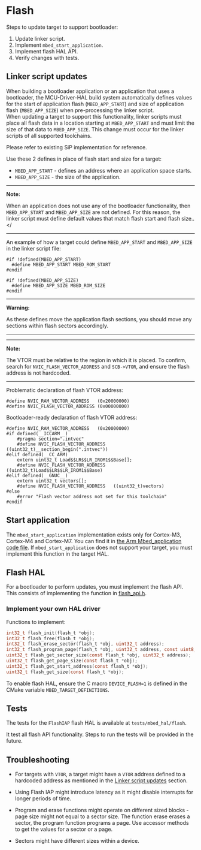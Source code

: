 # Flash

Steps to update target to support bootloader:
1. Update linker script.
1. Implement `mbed_start_application`.
1. Implement flash HAL API.
1. Verify changes with tests.

## Linker script updates

When building a bootloader application or an application that uses a bootloader, the MCU-Driver-HAL build system automatically defines values for the start of application flash (`MBED_APP_START`) and size of application flash (`MBED_APP_SIZE`) when pre-processing the linker script.  
When updating a target to support this functionality, linker scripts must place all flash data in a location starting at `MBED_APP_START` and must limit the size of that data to `MBED_APP_SIZE`. This change must occur for the linker scripts of all supported toolchains.

Please refer to existing SiP implementation for reference.

Use these 2 defines in place of flash start and size for a target:
- `MBED_APP_START` - defines an address where an application space starts.
- `MBED_APP_SIZE` - the size of the application.

---
**Note:**

When an application does not use any of the bootloader functionality, then `MBED_APP_START` and `MBED_APP_SIZE` are not defined. For this reason, the linker script must define default values that match flash start and flash size..</

---

An example of how a target could define `MBED_APP_START` and `MBED_APP_SIZE` in the linker script file:

```assembly
#if !defined(MBED_APP_START)
  #define MBED_APP_START MBED_ROM_START
#endif

#if !defined(MBED_APP_SIZE)
  #define MBED_APP_SIZE MBED_ROM_SIZE
#endif
```

---

**Warning:**

As these defines move the application flash sections, you should move any sections within flash sectors accordingly.

---

---

**Note:**

The VTOR must be relative to the region in which it is placed. To confirm, search for `NVIC_FLASH_VECTOR_ADDRESS` and `SCB->VTOR`, and ensure the flash address is not hardcoded.

---

Problematic declaration of flash VTOR address:

```assembly
#define NVIC_RAM_VECTOR_ADDRESS   (0x20000000)
#define NVIC_FLASH_VECTOR_ADDRESS (0x00000000)
```

Bootloader-ready declaration of flash VTOR address:

```assembly
#define NVIC_RAM_VECTOR_ADDRESS   (0x20000000)
#if defined(__ICCARM__)
    #pragma section=".intvec"
    #define NVIC_FLASH_VECTOR_ADDRESS   ((uint32_t)__section_begin(".intvec"))
#elif defined(__CC_ARM)
    extern uint32_t Load$$LR$$LR_IROM1$$Base[];
    #define NVIC_FLASH_VECTOR_ADDRESS   ((uint32_t)Load$$LR$$LR_IROM1$$Base)
#elif defined(__GNUC__)
    extern uint32_t vectors[];
    #define NVIC_FLASH_VECTOR_ADDRESS   ((uint32_t)vectors)
#else
    #error "Flash vector address not set for this toolchain"
#endif
```

## Start application

The `mbed_start_application` implementation exists only for Cortex-M3, Cortex-M4 and Cortex-M7. You can find it in [the Arm Mbed_application code file](https://github.com/mcu-driver-hal/MCU-Driver-HAL/blob/main/bootstrap/mbed_application.c). If `mbed_start_application` does not support your target, you must implement this function in the target HAL.

## Flash HAL

For a bootloader to perform updates, you must implement the flash API. This consists of implementing the function in [flash_api.h](https://github.com/mcu-driver-hal/MCU-Driver-HAL/blob/main/hal/include/hal/flash_api.h).

### Implement your own HAL driver

Functions to implement:

```c
int32_t flash_init(flash_t *obj);
int32_t flash_free(flash_t *obj);
int32_t flash_erase_sector(flash_t *obj, uint32_t address);
int32_t flash_program_page(flash_t *obj, uint32_t address, const uint8_t *data, uint32_t size);
uint32_t flash_get_sector_size(const flash_t *obj, uint32_t address);
uint32_t flash_get_page_size(const flash_t *obj);
uint32_t flash_get_start_address(const flash_t *obj);
uint32_t flash_get_size(const flash_t *obj);
```

To enable flash HAL, ensure the C macro `DEVICE_FLASH=1` is defined in the CMake variable `MBED_TARGET_DEFINITIONS`.

## Tests

The tests for the `FlashIAP` flash HAL is available at `tests/mbed_hal/flash`.

It test all flash API functionality.
Steps to run the tests will be provided in the future.

## Troubleshooting

- For targets with `VTOR`, a target might have a `VTOR` address defined to a hardcoded address as mentioned in the [Linker script updates](#linker-script-updates) section.

- Using Flash IAP might introduce latency as it might disable interrupts for longer periods of time.

- Program and erase functions might operate on different sized blocks - page size might not equal to a sector size. The function erase erases a sector, the program function programs a page. Use accessor methods to get the values for a sector or a page.

- Sectors might have different sizes within a device.
